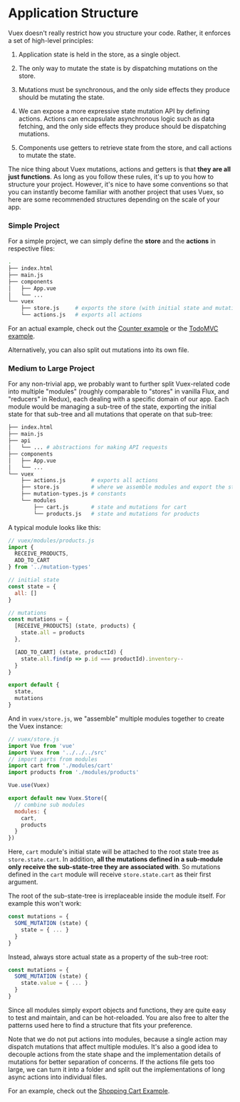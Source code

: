 # Application Structure

Vuex doesn't really restrict how you structure your code. Rather, it enforces a set of high-level principles:

1. Application state is held in the store, as a single object.

2. The only way to mutate the state is by dispatching mutations on the store.

3. Mutations must be synchronous, and the only side effects they produce should be mutating the state.

4. We can expose a more expressive state mutation API by defining actions. Actions can encapsulate asynchronous logic such as data fetching, and the only side effects they produce should be dispatching mutations.

5. Components use getters to retrieve state from the store, and call actions to mutate the state.

The nice thing about Vuex mutations, actions and getters is that **they are all just functions**. As long as you follow these rules, it's up to you how to structure your project. However, it's nice to have some conventions so that you can instantly become familiar with another project that uses Vuex, so here are some recommended structures depending on the scale of your app.

### Simple Project

For a simple project, we can simply define the **store** and the **actions** in respective files:

``` bash
.
├── index.html
├── main.js
├── components
│   ├── App.vue
│   └── ...
└── vuex
    ├── store.js     # exports the store (with initial state and mutations)
    └── actions.js   # exports all actions
```

For an actual example, check out the [Counter example](https://github.com/vuejs/vuex/tree/master/examples/counter) or the [TodoMVC example](https://github.com/vuejs/vuex/tree/master/examples/todomvc).

Alternatively, you can also split out mutations into its own file.

### Medium to Large Project

For any non-trivial app, we probably want to further split Vuex-related code into multiple "modules" (roughly comparable to "stores" in vanilla Flux, and "reducers" in Redux), each dealing with a specific domain of our app. Each module would be managing a sub-tree of the state, exporting the initial state for that sub-tree and all mutations that operate on that sub-tree:

``` bash
├── index.html
├── main.js
├── api
│   └── ... # abstractions for making API requests
├── components
│   ├── App.vue
│   └── ...
└── vuex
    ├── actions.js        # exports all actions
    ├── store.js          # where we assemble modules and export the store
    ├── mutation-types.js # constants
    └── modules
        ├── cart.js       # state and mutations for cart
        └── products.js   # state and mutations for products
```

A typical module looks like this:

``` js
// vuex/modules/products.js
import {
  RECEIVE_PRODUCTS,
  ADD_TO_CART
} from '../mutation-types'

// initial state
const state = {
  all: []
}

// mutations
const mutations = {
  [RECEIVE_PRODUCTS] (state, products) {
    state.all = products
  },

  [ADD_TO_CART] (state, productId) {
    state.all.find(p => p.id === productId).inventory--
  }
}

export default {
  state,
  mutations
}
```

And in `vuex/store.js`, we "assemble" multiple modules together to create the Vuex instance:

``` js
// vuex/store.js
import Vue from 'vue'
import Vuex from '../../../src'
// import parts from modules
import cart from './modules/cart'
import products from './modules/products'

Vue.use(Vuex)

export default new Vuex.Store({
  // combine sub modules
  modules: {
    cart,
    products
  }
})
```

Here, `cart` module's initial state will be attached to the root state tree as `store.state.cart`. In addition, **all the mutations defined in a sub-module only receive the sub-state-tree they are associated with**. So mutations defined in the `cart` module will receive `store.state.cart` as their first argument.

The root of the sub-state-tree is irreplaceable inside the module itself. For example this won't work:

``` js
const mutations = {
  SOME_MUTATION (state) {
    state = { ... }
  }
}
```

Instead, always store actual state as a property of the sub-tree root:

``` js
const mutations = {
  SOME_MUTATION (state) {
    state.value = { ... }
  }
}
```

Since all modules simply export objects and functions, they are quite easy to test and maintain, and can be hot-reloaded. You are also free to alter the patterns used here to find a structure that fits your preference.

Note that we do not put actions into modules, because a single action may dispatch mutations that affect multiple modules. It's also a good idea to decouple actions from the state shape and the implementation details of mutations for better separation of concerns. If the actions file gets too large, we can turn it into a folder and split out the implementations of long async actions into individual files.

For an example, check out the [Shopping Cart Example](https://github.com/vuejs/vuex/tree/master/examples/shopping-cart).
